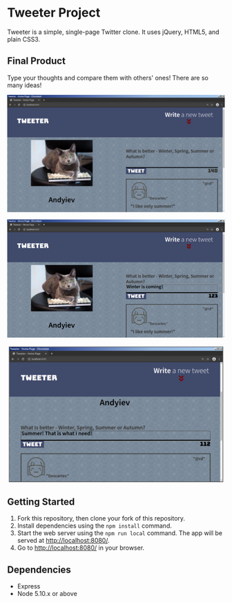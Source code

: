 # Tweeter Project

Tweeter is a simple, single-page Twitter clone.
It uses jQuery, HTML5, and plain CSS3.

## Final Product
Type your thoughts and compare them with others' ones!
There are so many ideas!

!["Tweeter - main page."](https://github.com/Andyiev/tweeter/blob/master/docs/Tweeter-mainpage.png)

!["Tweeter - type and tweet! (big screen)"](https://github.com/Andyiev/tweeter/blob/master/docs/Tweeter-typeandtweet.png)

!["Tweeter - type and tweet! (small screen)"](https://github.com/Andyiev/tweeter/blob/master/docs/Tweeter-typeandtweetsmall.png)


## Getting Started

1. Fork this repository, then clone your fork of this repository.
2. Install dependencies using the `npm install` command.
3. Start the web server using the `npm run local` command. The app will be served at <http://localhost:8080/>.
4. Go to <http://localhost:8080/> in your browser.

## Dependencies

- Express
- Node 5.10.x or above

